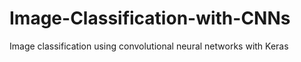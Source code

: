# Image-Classification-with-CNNs
Image classification using convolutional neural networks with Keras
